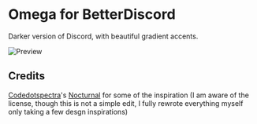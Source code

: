 # Omega for BetterDiscord
Darker version of Discord, with beautiful gradient accents.

![Preview](https://user-images.githubusercontent.com/49810075/113416502-c94a6800-93c1-11eb-8c2c-75a6e157195f.png)

## Credits
[Codedotspectra](https://codedotspectra.me/)'s [Nocturnal](https://github.com/codedotspectra/themes/blob/master/nocturnal/nocturnal.theme.css) for some of the inspiration (I am aware of the license, though this is not a simple edit, I fully rewrote everything myself only taking a few desgn inspirations)
